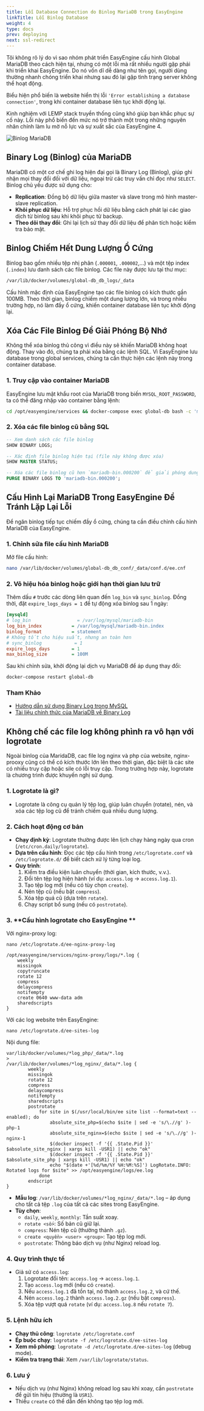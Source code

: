 ```yaml
---
title: Lỗi Database Connection do Binlog MariaDB trong EasyEngine
linkTitle: Lỗi Binlog Database
weight: 4
type: docs
prev: deploying
next: ssl-redirect
---
```


Tôi không rõ lý do vì sao nhóm phát triển EasyEngine cấu hình Global MariaDB theo cách hiện tại, nhưng có một lỗi mà rất nhiều người gặp phải khi triển khai EasyEngine. Do nó vốn dĩ dễ dàng như tên gọi, người dùng thường nhanh chóng triển khai nhưng sau đó lại gặp tình trạng server không thể hoạt động.  

Biểu hiện phổ biến là website hiển thị lỗi `'Error establishing a database connection'`, trong khi container database liên tục khởi động lại.  

Kinh nghiệm với LEMP stack truyền thống cũng khó giúp bạn khắc phục sự cố này. Lỗi này phổ biến đến mức nó trở thành một trong những nguyên nhân chính làm lu mờ nỗ lực và sự xuất sắc của EasyEngine 4.  

![Binlog MariaDB](/images/binlog-mariadb.svg)

## Binary Log (Binlog) của MariaDB  

MariaDB có một cơ chế ghi log hiện đại gọi là Binary Log (Binlog), giúp ghi nhận mọi thay đổi đối với dữ liệu, ngoại trừ các truy vấn chỉ đọc như `SELECT`. Binlog chủ yếu được sử dụng cho:  

- **Replication**: Đồng bộ dữ liệu giữa master và slave trong mô hình master-slave replication.  
- **Khôi phục dữ liệu**: Hỗ trợ phục hồi dữ liệu bằng cách phát lại các giao dịch từ binlog sau khi khôi phục từ backup.  
- **Theo dõi thay đổi**: Ghi lại lịch sử thay đổi dữ liệu để phân tích hoặc kiểm tra bảo mật.  

## Binlog Chiếm Hết Dung Lượng Ổ Cứng  

Binlog bao gồm nhiều tệp nhị phân (`.000001`, `.000002`,...) và một tệp index (`.index`) lưu danh sách các file binlog. Các file này được lưu tại thư mục:  

```bash
/var/lib/docker/volumes/global-db_db_logs/_data
```  

Cấu hình mặc định của EasyEngine tạo các file binlog có kích thước gần 100MB. Theo thời gian, binlog chiếm một dung lượng lớn, và trong nhiều trường hợp, nó làm đầy ổ cứng, khiến container database liên tục khởi động lại.  

## Xóa Các File Binlog Để Giải Phóng Bộ Nhớ  

Không thể xóa binlog thủ công vì điều này sẽ khiến MariaDB không hoạt động. Thay vào đó, chúng ta phải xóa bằng các lệnh SQL. Vì EasyEngine lưu database trong global services, chúng ta cần thực hiện các lệnh này trong container database.  

### 1. Truy cập vào container MariaDB  

EasyEngine lưu mật khẩu root của MariaDB trong biến `MYSQL_ROOT_PASSWORD`, ta có thể đăng nhập vào container bằng lệnh:  

```bash
cd /opt/easyengine/services && docker-compose exec global-db bash -c 'mysql -uroot -p${MYSQL_ROOT_PASSWORD}'
```  

### 2. Xóa các file binlog cũ bằng SQL  

```sql
-- Xem danh sách các file binlog
SHOW BINARY LOGS;  

-- Xác định file binlog hiện tại (file này không được xóa)
SHOW MASTER STATUS;  

-- Xóa các file binlog cũ hơn `mariadb-bin.000200` để giải phóng dung lượng
PURGE BINARY LOGS TO 'mariadb-bin.000200';  
```  

## Cấu Hình Lại MariaDB Trong EasyEngine Để Tránh Lặp Lại Lỗi  

Để ngăn binlog tiếp tục chiếm đầy ổ cứng, chúng ta cần điều chỉnh cấu hình MariaDB của EasyEngine.  

### 1. Chỉnh sửa file cấu hình MariaDB  

Mở file cấu hình:  

```bash
nano /var/lib/docker/volumes/global-db_db_conf/_data/conf.d/ee.cnf
```  

### 2. Vô hiệu hóa binlog hoặc giới hạn thời gian lưu trữ  

Thêm dấu `#` trước các dòng liên quan đến `log_bin` và `sync_binlog`. Đồng thời, đặt `expire_logs_days = 1` để tự động xóa binlog sau 1 ngày:  

```ini
[mysqld]
# log_bin                 = /var/log/mysql/mariadb-bin
log_bin_index           = /var/log/mysql/mariadb-bin.index
binlog_format           = statement
# Không tốt cho hiệu suất, nhưng an toàn hơn
# sync_binlog            = 1
expire_logs_days        = 1
max_binlog_size         = 100M
```  

Sau khi chỉnh sửa, khởi động lại dịch vụ MariaDB để áp dụng thay đổi:  

```bash
docker-compose restart global-db
```  

### Tham Khảo  

- [Hướng dẫn sử dụng Binary Log trong MySQL](https://snapshooter.com/learn/mysql/enable-and-use-binary-log-mysql)  
- [Tài liệu chính thức của MariaDB về Binary Log](https://mariadb.com/kb/en/binary-log/)  

## Không chế các file log không phình ra vô hạn với logrotate

Ngoài binlog của MaridaDB, cac file log nginx và php của website, nginx-prooxy cũng có thể có kích thước lớn lên theo thời gian, đặc biệt là các site có nhiều truy cập hoặc sile có lỗi truy cập. Trong trường hợp này, logrotate là chương trình được khuyến nghị sử dụng.

### 1. **Logrotate là gì?**
- Logrotate là công cụ quản lý tệp log, giúp luân chuyển (rotate), nén, và xóa các tệp log cũ để tránh chiếm quá nhiều dung lượng.


### 2. **Cách hoạt động cơ bản**
- **Chạy định kỳ**: Logrotate thường được lên lịch chạy hàng ngày qua cron (`/etc/cron.daily/logrotate`).
- **Dựa trên cấu hình**: Đọc các tệp cấu hình trong `/etc/logrotate.conf` và `/etc/logrotate.d/` để biết cách xử lý từng loại log.
- **Quy trình**:
  1. Kiểm tra điều kiện luân chuyển (thời gian, kích thước, v.v.).
  2. Đổi tên tệp log hiện hành (ví dụ: `access.log` → `access.log.1`).
  3. Tạo tệp log mới (nếu có tùy chọn `create`).
  4. Nén tệp cũ (nếu bật `compress`).
  5. Xóa tệp quá cũ (dựa trên `rotate`).
  6. Chạy script bổ sung (nếu có `postrotate`).


### 3. **Cấu hình logrotate cho EasyEngine **

Với nginx-proxy log:

```
nano /etc/logrotate.d/ee-nginx-proxy-log
```

``` {filename="~/etc/logrotate.d/ee-nginx-proxy-log"}
/opt/easyengine/services/nginx-proxy/logs/*.log {
    weekly
    missingok
    copytruncate
    rotate 12
    compress
    delaycompress
    notifempty
    create 0640 www-data adm
    sharedscripts
}
```
Với các log website trên EasyEngine:

```
nano /etc/logrotate.d/ee-sites-log
```

Nội dung file:

``` {filename="~/etc/logrotate.d/ee-sites-log"}
var/lib/docker/volumes/*log_php/_data/*.log                                                                                                                          >
/var/lib/docker/volumes/*log_nginx/_data/*.log {
        weekly
        missingok
        rotate 12
        compress
        delaycompress
        notifempty
        sharedscripts
        postrotate
            for site in $(/usr/local/bin/ee site list --format=text --enabled); do
                absolute_site_php=$(echo $site | sed -e 's/\.//g' )-php-1
                absolute_site_nginx=$(echo $site | sed -e 's/\.//g' )-nginx-1
                $(docker inspect -f '{{ .State.Pid }}' $absolute_site_nginx | xargs kill -USR1) || echo "ok"
                $(docker inspect -f '{{ .State.Pid }}' $absolute_site_php | xargs kill -USR1) || echo "ok"
                echo "$(date +'[%d/%m/%Y %H:%M:%S]') LogRotate.INFO: Rotated logs for $site" >> /opt/easyengine/logs/ee.log
            done
        endscript
}
```

- **Mẫu log**: `/var/lib/docker/volumes/*log_nginx/_data/*.log` – áp dụng cho tất cả tệp `.log` của tất cả các sites trong EasyEngine.
- **Tùy chọn**:
  - `daily`, `weekly`, `monthly`: Tần suất xoay.
  - `rotate <số>`: Số bản cũ giữ lại.
  - `compress`: Nén tệp cũ (thường thành `.gz`).
  - `create <quyền> <user> <group>`: Tạo tệp log mới.
  - `postrotate`: Thông báo dịch vụ (như Nginx) reload log.


### 4. **Quy trình thực tế**
- Giả sử có `access.log`:
  1. Logrotate đổi tên: `access.log` → `access.log.1`.
  2. Tạo `access.log` mới (nếu có `create`).
  3. Nếu `access.log.1` đã tồn tại, nó thành `access.log.2`, và cứ thế.
  4. Nén `access.log.2` thành `access.log.2.gz` (nếu bật `compress`).
  5. Xóa tệp vượt quá `rotate` (ví dụ: `access.log.8` nếu `rotate 7`).


### 5. **Lệnh hữu ích**
- **Chạy thủ công**: `logrotate /etc/logrotate.conf`
- **Ép buộc chạy**: `logrotate -f /etc/logrotate.d/ee-sites-log`
- **Xem mô phỏng**: `logrotate -d /etc/logrotate.d/ee-sites-log` (debug mode).
- **Kiểm tra trạng thái**: Xem `/var/lib/logrotate/status`.


### 6. **Lưu ý**
- Nếu dịch vụ (như Nginx) không reload log sau khi xoay, cần `postrotate` để gửi tín hiệu (thường là `USR1`).
- Thiếu `create` có thể dẫn đến không tạo tệp log mới.
